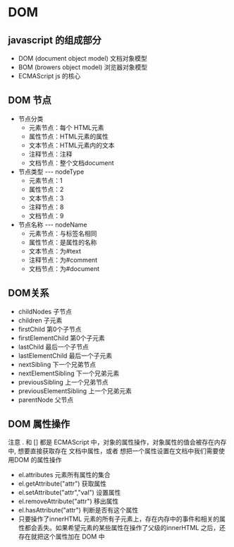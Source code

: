 # DOM

## javascript 的组成部分
- DOM (document object model) 文档对象模型
- BOM (browers object model) 浏览器对象模型
- ECMAScript js 的核心

## DOM 节点
- 节点分类
	- 元素节点：每个 HTML元素	
    - 属性节点：HTML元素的属性
	- 文本节点：HTML元素内的文本	
    - 注释节点：注释 <!---->
	- 文档节点：整个文档document		
- 节点类型 --- nodeType
	- 元素节点：1	
    - 属性节点：2
	- 文本节点：3	
    - 注释节点：8
	- 文档节点：9
- 节点名称 --- nodeName
	- 元素节点：与标签名相同	
    - 属性节点：是属性的名称
	- 文本节点：为#text	
    - 注释节点：为#comment
	- 文档节点：为#document    

## DOM关系
- childNodes 子节点
- children 子元素 
- firstChild 第0个子节点
- firstElementChild 第0个子元素
- lastChild 最后一个子节点
- lastElementChild 最后一个子元素
- nextSibling 下一个兄弟节点
- nextElementSibling 下一个兄弟元素
- previousSibling 上一个兄弟节点
- previousElementSibling 上一个兄弟元素
- parentNode 父节点

## DOM 属性操作
注意 . 和 [] 都是 ECMAScript 中，对象的属性操作，对象属性的值会被存在内存中, 想要直接获取存在 文档中属性，或者 想把一个属性设置在文档中我们需要使用DOM 的属性操作
- el.attributes 元素所有属性的集合
- el.getAttribute("attr") 获取属性
- el.setAttribute("attr","val") 设置属性
- el.removeAttribute("attr") 移出属性
- el.hasAttribute("attr") 判断是否有这个属性
- 只要操作了innerHTML 元素的所有子元素上，存在内存中的事件和相关的属性都会丢失。如果希望元素的某些属性在操作了父级的innerHTML 之后，还存在就把这个属性加在 DOM 中
